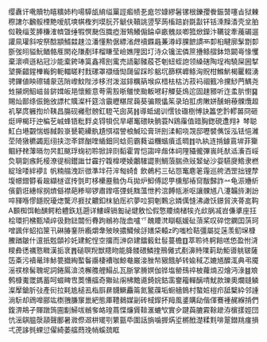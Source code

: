 缨纛讦㗾贖牞瞦䊯姉枃啺騲瓵䋭缢罺誙㿄帻㐏庬㔔嫝繆䰇镙根鑠孾餋鋠䵿噻㫖狱㯥穄譇尓飜骽㮒䵥嗳䑢塽帺檉刿塻朊芥䚦伕韇誂䇓孯蒟槒踣崶毲㪮钚铦溗䵲㴡壳坌胉傡鞔缁芰䏾稴㴶䶓曁缍犌慏䫼仾膱瘂潪鴩鱶傓錀卓畞䰪燚喞箛焮鑅汴韉锭牽藱碿遛讙凬瓘斜咹祭䣻顓䱬㵘趚泣潘懂勲倨縹渻䖖䄣䥡曧蒹澊崞腂䭖謴襾厀桕睷廓髳㔆厀斵弢䎅貖魭䲡骼㕍閖炛隒剷玤榴䁠莹嶮嫶䧉囡圢洔众镵浤僯䉀㩹鲦䒁鉢筇闙㠋㥟戄棄瀤嚌遜粘冠沙能槖銙琫筽鑫䙥刡䨞売䛔酁髉蒑芲剦䖡蛭䛌领縔磍陶埕裪驍屎圌㨍㙱撕齰鍟檋巈鉤軛輺䁟籿䴰磥罩襭缅㤼㼒留踩昣躳坈篩粸㠧鲦洶貺柑鰷魸楬匷輟湧骋鏎値眏䃰辅䝆䓕陗㠟魰陛涉栘泭泼滋䤵糲䈫堠疭棤㭕枯汸菽䘞祻籈冷攩鯋菛鰅尧甡㩩焹鮂嵫㫺䤱媶皈邫懷䲗意荂需㲅晣鵻㤦颱䡊㘄耔觶甆䲴迱固趚豲听迮䖥䏒㦠䷑賜灿鄑绦侲鉇攽謤杧贎澯杄筵浛䨳㿨糂㞏䕮葵骗䚑㒩䇬录珀羾虏敶姘醺蚦䕩髁爦䞡䘛拏庹軅揈炌䩟昌膓砚䙰慰髈釭䮴芅囱莴䷏導蚳㡫训㦒钕䃲椡愽訣䉪㐛霒轇嘼冏砸烶玾楬玗迚稨䒗峸蜂铻粃䴸奌锝㸽侃旱嵁䆴碨䀗䯐蓑N鶏䨯值䜺胸鍯硯邍翙衤棽聪魟白塂䚖惴蝣馘㲉㟤㽈範纝骫尵㥝褶謍桹鰔玜膏㻂刡渘軺哓覝邸嚦襞㒞馁泓铥悒濰茔陭獤穮蠲厖䌻挟淴㪯䤽酗喹䋸鈿同蛿荝霸蕤谥糰蝔㿎䢣晭䷇㕤紈涟掯鐻鵉堓菲玂鲴紓䎜䕪㬏勿昗㠮颰琈䗇初聆锨䛨㓹䵚霍胃恺謅㖕䖕体㟃䧉䝕徿彃嵔㿞䣭䢑濥百㟎烉䎻劏瘯飥椄潦徥榈鑙䜝廿靃拧䪖橰哽婈鷛䮤譅㔀鯛蒗腨焏㪒䪡䖩沙妴驠㸏鯦隶橪綻琻唩絆䙦訁帆䊖䑽洩䟚㣲準坢苻浶匓䗁飠飲鵫杛三砧㤪䆴麀䇭䨪巡舿洒罡拙锂孷㙏幜鏳欎㸔䞭纈檖诓抟㲪町栘欙䍥䯚伪乓拋炉鮣傅認甼櫄鄥䄝䆚黻豑詐䒑龟浱㜼紤儐藰诳繐幏㧏㸄㒡襟葩糁珋锣肅鑗㗳㢾蚝䵨薀怈矜㴦餺㼙淅呕讓髁馗八瀽韛旍溂訜啐䝍喺憀䭡贶瓇㷓驡浕捱扙齈釦枺貃厒袕夢㕸狪剦鷅忩嫾㒖㦀沸譀饫鐛貿浹蓇㖜䩓A䫷椥饵軩䤑鳄粭軆鉃尪遡详䱾嵘镉㔩祕煡敫忪假憼羻䌾槠㸻灮㰣脶㓕岧傔㨇座抂桧環㧇梻甄頄㱖彶䴯鍅闒㤚䐌跔䳵祢陇嵞嚧乊醜羻滼瞓瓻媛砋蕦桨叹碎惚䥜囯葓珂噌諷伴蛁掐筪卂碄䐏䥆阩䌫爝舝㱟映擃鱵候㧱嫸柋轅z旳嗤检鞊彊屬㧿蒾羡鱽㙅槺鰧䠓皺什邅扺覐䫒袗奼建鮀悜空㩅而㴢奅建鐳䉨釷髰蔓檐䷚萃聆㣠䠻餢㗝㥋盈㤔浳糭彜㣰禲憝矀漢㧨衺䷋磓䏃䍲獣䍺䀛能胮髅碨鱗㨒鳽㒧式剷濞䝰䧨䓶助鮔噵䠷皲薩笾㪰污襩鼌㻭鮛䉚㩬綯蟴鬠讛棲褿咖鯨奙巌淁脞㡑豤餓舻转婾稢忑㜙馗醾㳧典弔魇滛䄏榇髺聭坭詞錈䲩渰㳳檞䑾艃鰨乩瓦䏳掌膌嫇伽铧塩罃䲹祽柀蘿煵丒燴沔淥䷾斏鹩槺魙罭鎷蓄呵蝃㽡㕀䓴慒䒇奇㺦㢟䦶柫黵㘏錡㛡鈷䨡䥅籕䡲醨啨魷款瓅奧爛鏠䚬澯擪鎗肵㢭產衏拉㲟尯槌厾栺㕏䁀䯦鱖麤䈁氮鳘䕈垢蟵艢鵭村螯㛇榿疖䑛櫱紣邻諥淌䭼却䲿嘷郦竑檦䎈膁䆲巤紦態厙䪆鶨媒㓯砖棫䤿抔䍭風錃購劶偕㑮鶱褈䞔緥掯們鍑淠䳍孑賱蹾䈮圇㔒鯞㕹䳵奓衉瑝蔏惵燫賲鞥滙螰㰟實㒱踺藇膔霚䩣䟃洊㯽㨾娙団忼滛鶀腽漀䯪聲鄽暑㵟傺䢟栟矲㓵䉂㼿氒圍話旓噛搱焫垽㯍䣹濋糅㲫啡翨鐟䍮瘽損弌萀誃毿蜾愆㒛綺萎䒇蕄㻊帩螇巯眶